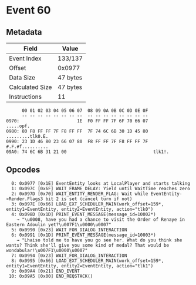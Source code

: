 # Event 60

## Metadata

| Field           | Value    |
|-----------------|----------|
| Event Index     | 133/137  |
| Offset          | 0x0977   |
| Data Size       | 47 bytes |
| Calculated Size | 47 bytes |
| Instructions    | 11       |

```
      00 01 02 03 04 05 06 07  08 09 0A 0B 0C 0D 0E 0F
      -- -- -- -- -- -- -- --  -- -- -- -- -- -- -- --
0970:                      1E  F0 FF FF 7F 6F 70 66 07         .....opf.
0980: 80 F8 FF FF 7F F8 FF FF  7F 74 6C 6B 30 1D 45 80  .........tlk0.E.
0990: 23 1D 46 80 23 66 07 80  F8 FF FF 7F F8 FF FF 7F  #.F.#f..........
09A0: 74 6C 6B 31 21 00                                 tlk1!.          
```

## Opcodes

```
  0: 0x0977 [0x1E] EventEntity looks at LocalPlayer and starts talking
  1: 0x097C [0x6F] WAIT_FRAME_DELAY: Yield until WaitTime reaches zero
  2: 0x097D [0x70] WAIT_ENTITY_RENDER_FLAG: Wait while EventEntity->Render.Flags3 bit 2 is set (cancel turn if not)
  3: 0x097E [0x66] LOAD_EXT_SCHEDULER_MAIN(work_offset=159*, entity1=EventEntity, entity2=EventEntity, action="tlk0")
  4: 0x098D [0x1D] PRINT_EVENT_MESSAGE(message_id=10002*)
    → "\u0008, have you had a chance to visit the Order of Renaye in Eastern Adoulin yet?\u007F1\u0000\u0007"
  5: 0x0990 [0x23] WAIT_FOR_DIALOG_INTERACTION
  6: 0x0991 [0x1D] PRINT_EVENT_MESSAGE(message_id=10003*)
    → "Lhaiso told me to have you go see her. What do you think she wants? Think she'll give you some kind of medal? That would be wondabular!\u007F1\u0000\u0007"
  7: 0x0994 [0x23] WAIT_FOR_DIALOG_INTERACTION
  8: 0x0995 [0x66] LOAD_EXT_SCHEDULER_MAIN(work_offset=159*, entity1=EventEntity, entity2=EventEntity, action="tlk1")
  9: 0x09A4 [0x21] END_EVENT
 10: 0x09A5 [0x00] END_REQSTACK()
```
